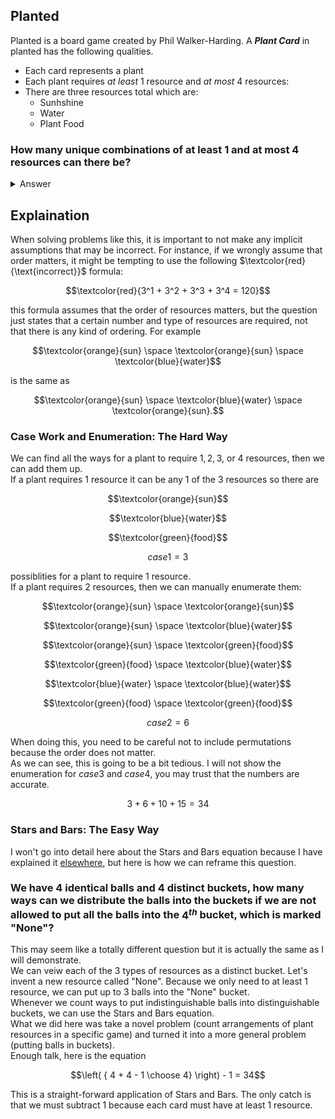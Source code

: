 ## Planted
Planted is a board game created by Phil Walker-Harding.  A ***Plant Card*** in planted has the following qualities.  
  * Each card represents a plant
  * Each plant requires *at least* $1$ resource and *at most* $4$ resources:
  * There are three resources total which are:
      * Sunhshine
      * Water
      * Plant Food
### How many unique combinations of at least $1$ and at most $4$ resources can there be?
<details><summary>Answer</summary>$$\left( { 4 + 4 - 1 \choose 4} \right) - 1 = 34$$</details>

## Explaination
When solving problems like this, it is important to not make any implicit assumptions that may be incorrect.  For instance, if we wrongly assume that order matters, it might be tempting to use the following $\textcolor{red}{\text{incorrect}}$ formula:

```math
\textcolor{red}{3^1 + 3^2 + 3^3 + 3^4 = 120}
```
this formula assumes that the order of resources matters, but the question just states that a certain number and type of resources are required, not that there is any kind of ordering.  For example
```math
\textcolor{orange}{sun} \space \textcolor{orange}{sun} \space \textcolor{blue}{water}
```
is the same as
```math
\textcolor{orange}{sun} \space  \textcolor{blue}{water} \space \textcolor{orange}{sun}.
```
### Case Work and Enumeration: The Hard Way
We can find all the ways for a plant to require $1, 2, 3,$ or $4$ resources, then we can add them up.  
If a plant requires $1$ resource it can be any $1$ of the $3$ resources so there are
```math
\textcolor{orange}{sun}
```
```math
\textcolor{blue}{water}
```
```math
\textcolor{green}{food}
```
```math
case1 = 3
```
possiblities for a plant to require $1$ resource.  
If a plant requires $2$ resources, then we can manually enumerate them:
```math
\textcolor{orange}{sun} \space \textcolor{orange}{sun}
```
```math
\textcolor{orange}{sun} \space \textcolor{blue}{water}
```
```math
\textcolor{orange}{sun} \space \textcolor{green}{food}
```
```math
\textcolor{green}{food} \space \textcolor{blue}{water}
```
```math
\textcolor{blue}{water} \space \textcolor{blue}{water}
```
```math
\textcolor{green}{food} \space \textcolor{green}{food}
```
```math
case2 = 6
```
When doing this, you need to be careful not to include permutations because the order does not matter.  
As we can see, this is going to be a bit tedious.  I will not show the enumeration for $case3$ and $case4$, you may trust that the numbers are accurate.  
```math
3 + 6 + 10 + 15 = 34
```
### Stars and Bars: The Easy Way
I won't go into detail here about the Stars and Bars equation because I have explained it [elsewhere](https://github.com/brianSalk/Daily-Problems/tree/main/balls_in_buckets_with_at_least_one_ball#here-is-how-stars-and-bars-works), but here is how we can reframe this question.  
### We have $4$ identical balls and $4$ distinct buckets, how many ways can we distribute the balls into the buckets if we are not allowed to put all the balls into the $4^{th}$ bucket, which is marked "None"?
This may seem like a totally different question but it is actually the same as I will demonstrate.  
We can veiw each of the $3$ types of resources as a distinct bucket.  Let's invent a new resource called "None".  Because we only need to at least $1$ resource, we can put up to $3$ balls into the "None" bucket.  
Whenever we count ways to put indistinguishable balls into distinguishable buckets, we can use the Stars and Bars equation.  
What we did here was take a novel problem (count arrangements of plant resources in a specific game) and turned it into a more general problem (putting balls in buckets).  
Enough talk, here is the equation
```math
\left( { 4 + 4 - 1 \choose 4} \right) - 1 = 34
```
This is a straight-forward application of Stars and Bars.  The only catch is that we must subtract $1$ because each card must have at least $1$ resource.



  
